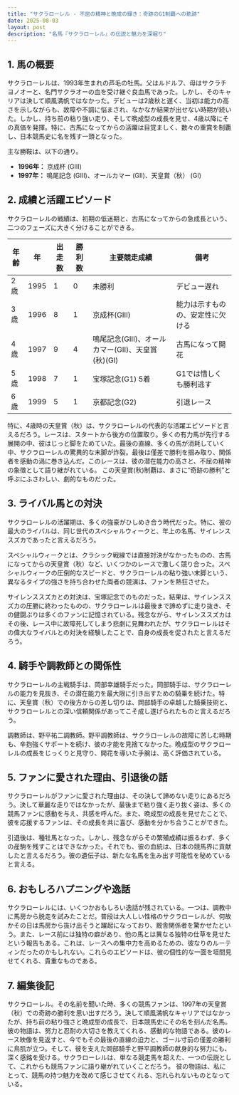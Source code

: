 ```yaml
---
title: "サクラローレル - 不屈の精神と晩成の輝き：奇跡のG1制覇への軌跡"
date: 2025-08-03
layout: post
description: "名馬『サクラローレル』の伝説と魅力を深堀り"
---
```


## 1. 馬の概要

サクラローレルは、1993年生まれの芦毛の牡馬。父はルドルフ、母はサクラチヨノオーと、名門サクラオーの血を受け継ぐ良血馬であった。しかし、そのキャリアは決して順風満帆ではなかった。デビューは2歳秋と遅く、当初は能力の高さを示しながらも、故障や不調に悩まされ、なかなか結果が出せない時期が続いた。しかし、持ち前の粘り強い走り、そして晩成型の成長を見せ、4歳以降にその真価を発揮。特に、古馬になってからの活躍は目覚ましく、数々の重賞を制覇し、日本競馬史に名を残す一頭となった。

主な勝鞍は、以下の通り。

* **1996年：** 京成杯 (GIII)
* **1997年：**  鳴尾記念 (GIII)、オールカマー (GII)、天皇賞（秋） (GI)


## 2. 成績と活躍エピソード

サクラローレルの戦績は、初期の低迷期と、古馬になってからの急成長という、二つのフェーズに大きく分けることができる。

| 年齢 | 年 | 出走数 | 勝利数 | 主要競走成績 | 備考 |
|---|---|---|---|---|---|
| 2歳 | 1995 | 1 | 0 |  未勝利 | デビュー遅れ |
| 3歳 | 1996 | 8 | 1 | 京成杯(GIII) |  能力は示すものの、安定性に欠ける |
| 4歳 | 1997 | 9 | 4 | 鳴尾記念(GIII)、オールカマー(GII)、天皇賞(秋)(GI) |  古馬になって開花 |
| 5歳 | 1998 | 7 | 1 |  宝塚記念(G1) 5着 |  G1では惜しくも勝利逃す |
| 6歳 | 1999 | 5 | 1 |  京都記念(G2) |  引退レース |


特に、4歳時の天皇賞（秋）は、サクラローレルの代表的な活躍エピソードと言えるだろう。レースは、スタートから後方の位置取り。多くの有力馬が先行する展開の中、彼はじっと脚をためていた。最後の直線、多くの馬が消耗していく中、サクラローレルの驚異的な末脚が炸裂。最後は僅差で勝利を掴み取り、関係者を感動の渦に巻き込んだ。このレースは、彼の潜在能力の高さと、不屈の精神の象徴として語り継がれている。  この天皇賞(秋)制覇は、まさに“奇跡の勝利”と呼ぶにふさわしい、劇的なものだった。


## 3. ライバル馬との対決

サクラローレルの活躍期は、多くの強豪がひしめき合う時代だった。特に、彼の最大のライバルは、同じ世代のスペシャルウィークと、年上の名馬、サイレンススズカであったと言えるだろう。

スペシャルウィークとは、クラシック戦線では直接対決がなかったものの、古馬になってからの天皇賞（秋）など、いくつかのレースで激しく競り合った。スペシャルウィークの圧倒的なスピードと、サクラローレルの粘り強い末脚という、異なるタイプの強さを持ち合わせた両者の競演は、ファンを熱狂させた。

サイレンススズカとの対決は、宝塚記念でのものだった。結果は、サイレンススズカの圧勝に終わったものの、サクラローレルは最後まで諦めずに走り抜き、その健闘ぶりは多くのファンに記憶されている。残念ながら、サイレンススズカはその後、レース中に故障死してしまう悲劇に見舞われたが、サクラローレルはその偉大なライバルとの対決を経験したことで、自身の成長を促されたと言えるだろう。


## 4. 騎手や調教師との関係性

サクラローレルの主戦騎手は、岡部幸雄騎手だった。岡部騎手は、サクラローレルの能力を見抜き、その潜在能力を最大限に引き出すための騎乗を続けた。特に、天皇賞（秋）での後方からの差し切りは、岡部騎手の卓越した騎乗技術と、サクラローレルとの深い信頼関係があってこそ成し遂げられたものと言えるだろう。

調教師は、野平祐二調教師。野平調教師は、サクラローレルの故障に苦しむ時期も、辛抱強くサポートを続け、彼の才能を見捨てなかった。晩成型のサクラローレルの成長をじっくりと見守り、開花を導いた手腕は、高く評価されている。


## 5. ファンに愛された理由、引退後の話

サクラローレルがファンに愛された理由は、その決して諦めない走りにあるだろう。決して華麗な走りではなかったが、最後まで粘り強く走り抜く姿は、多くの競馬ファンに感動を与え、共感を呼んだ。また、晩成型の成長を見せたことで、彼を応援するファンは、その成長を共に喜び、感動を分かち合うことができた。

引退後は、種牡馬となった。しかし、残念ながらその繁殖成績は振るわず、多くの産駒を残すことはできなかった。それでも、彼の血統は、日本の競馬界に貢献したと言えるだろう。彼の遺伝子は、新たな名馬を生み出す可能性を秘めていると言える。


## 6. おもしろハプニングや逸話

サクラローレルには、いくつかおもしろい逸話が残されている。一つは、調教中に馬房から脱走を試みたことだ。普段は大人しい性格のサクラローレルが、何故かその日は馬房から抜け出そうと躍起になっており、厩舎関係者を驚かせたという。また、レース前には独特の癖があり、他の馬とは異なる独特の仕草を見せたという報告もある。これは、レースへの集中力を高めるための、彼なりのルーティンだったのかもしれない。これらのエピソードは、彼の個性的な一面を垣間見せてくれる、貴重なものである。


## 7. 編集後記

サクラローレル。その名前を聞いた時、多くの競馬ファンは、1997年の天皇賞（秋）での奇跡の勝利を思い出すだろう。決して順風満帆なキャリアではなかったが、持ち前の粘り強さと晩成型の成長で、日本競馬史にその名を刻んだ名馬。彼の物語は、努力と忍耐の大切さを教えてくれる、感動的な物語である。彼のレース映像を見返すと、今でもその最後の直線の迫力と、ゴール寸前の僅差の勝利に鳥肌が立つ。そして、彼を支えた岡部騎手と野平調教師の献身的な努力にも、深く感銘を受ける。サクラローレルは、単なる競走馬を超えた、一つの伝説として、これからも競馬ファンに語り継がれていくことだろう。  彼の物語は、私にとって、競馬の持つ魅力を改めて感じさせてくれる、忘れられないものとなっている。
